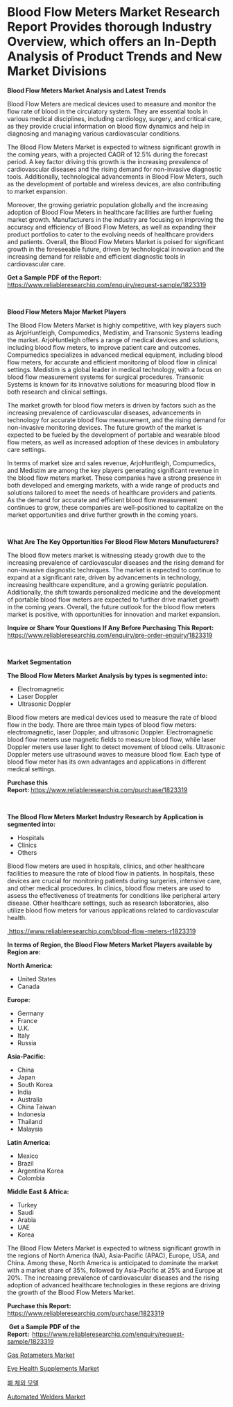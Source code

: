 <p><h1>Blood Flow Meters Market Research Report Provides thorough Industry Overview, which offers an In-Depth Analysis of Product Trends and New Market Divisions</h1></p><p><strong>Blood Flow Meters Market Analysis and Latest Trends</strong></p>
<p><p>Blood Flow Meters are medical devices used to measure and monitor the flow rate of blood in the circulatory system. They are essential tools in various medical disciplines, including cardiology, surgery, and critical care, as they provide crucial information on blood flow dynamics and help in diagnosing and managing various cardiovascular conditions.</p><p>The Blood Flow Meters Market is expected to witness significant growth in the coming years, with a projected CAGR of 12.5% during the forecast period. A key factor driving this growth is the increasing prevalence of cardiovascular diseases and the rising demand for non-invasive diagnostic tools. Additionally, technological advancements in Blood Flow Meters, such as the development of portable and wireless devices, are also contributing to market expansion.</p><p>Moreover, the growing geriatric population globally and the increasing adoption of Blood Flow Meters in healthcare facilities are further fueling market growth. Manufacturers in the industry are focusing on improving the accuracy and efficiency of Blood Flow Meters, as well as expanding their product portfolios to cater to the evolving needs of healthcare providers and patients. Overall, the Blood Flow Meters Market is poised for significant growth in the foreseeable future, driven by technological innovation and the increasing demand for reliable and efficient diagnostic tools in cardiovascular care.</p></p>
<p><strong>Get a Sample PDF of the Report:&nbsp;</strong> <a href="https://www.reliableresearchiq.com/enquiry/request-sample/1823319">https://www.reliableresearchiq.com/enquiry/request-sample/1823319</a></p>
<p>&nbsp;</p>
<p><strong>Blood Flow Meters Major Market Players</strong></p>
<p><p>The Blood Flow Meters Market is highly competitive, with key players such as ArjoHuntleigh, Compumedics, Medistim, and Transonic Systems leading the market. ArjoHuntleigh offers a range of medical devices and solutions, including blood flow meters, to improve patient care and outcomes. Compumedics specializes in advanced medical equipment, including blood flow meters, for accurate and efficient monitoring of blood flow in clinical settings. Medistim is a global leader in medical technology, with a focus on blood flow measurement systems for surgical procedures. Transonic Systems is known for its innovative solutions for measuring blood flow in both research and clinical settings.</p><p>The market growth for blood flow meters is driven by factors such as the increasing prevalence of cardiovascular diseases, advancements in technology for accurate blood flow measurement, and the rising demand for non-invasive monitoring devices. The future growth of the market is expected to be fueled by the development of portable and wearable blood flow meters, as well as increased adoption of these devices in ambulatory care settings.</p><p>In terms of market size and sales revenue, ArjoHuntleigh, Compumedics, and Medistim are among the key players generating significant revenue in the blood flow meters market. These companies have a strong presence in both developed and emerging markets, with a wide range of products and solutions tailored to meet the needs of healthcare providers and patients. As the demand for accurate and efficient blood flow measurement continues to grow, these companies are well-positioned to capitalize on the market opportunities and drive further growth in the coming years.</p></p>
<p>&nbsp;</p>
<p><strong>What Are The Key Opportunities For Blood Flow Meters Manufacturers?</strong></p>
<p><p>The blood flow meters market is witnessing steady growth due to the increasing prevalence of cardiovascular diseases and the rising demand for non-invasive diagnostic techniques. The market is expected to continue to expand at a significant rate, driven by advancements in technology, increasing healthcare expenditure, and a growing geriatric population. Additionally, the shift towards personalized medicine and the development of portable blood flow meters are expected to further drive market growth in the coming years. Overall, the future outlook for the blood flow meters market is positive, with opportunities for innovation and market expansion.</p></p>
<p><strong>Inquire or Share Your Questions If Any Before Purchasing This Report:</strong> <a href="https://www.reliableresearchiq.com/enquiry/pre-order-enquiry/1823319">https://www.reliableresearchiq.com/enquiry/pre-order-enquiry/1823319</a></p>
<p>&nbsp;</p>
<p><strong>Market Segmentation</strong></p>
<p><strong>The Blood Flow Meters Market Analysis by types is segmented into:</strong></p>
<p><ul><li>Electromagnetic</li><li>Laser Doppler</li><li>Ultrasonic Doppler</li></ul></p>
<p><p>Blood flow meters are medical devices used to measure the rate of blood flow in the body. There are three main types of blood flow meters: electromagnetic, laser Doppler, and ultrasonic Doppler. Electromagnetic blood flow meters use magnetic fields to measure blood flow, while laser Doppler meters use laser light to detect movement of blood cells. Ultrasonic Doppler meters use ultrasound waves to measure blood flow. Each type of blood flow meter has its own advantages and applications in different medical settings.</p></p>
<p><strong>Purchase this Report:&nbsp;</strong><a href="https://www.reliableresearchiq.com/purchase/1823319">https://www.reliableresearchiq.com/purchase/1823319</a></p>
<p>&nbsp;</p>
<p><strong>The Blood Flow Meters Market Industry Research by Application is segmented into:</strong></p>
<p><ul><li>Hospitals</li><li>Clinics</li><li>Others</li></ul></p>
<p><p>Blood flow meters are used in hospitals, clinics, and other healthcare facilities to measure the rate of blood flow in patients. In hospitals, these devices are crucial for monitoring patients during surgeries, intensive care, and other medical procedures. In clinics, blood flow meters are used to assess the effectiveness of treatments for conditions like peripheral artery disease. Other healthcare settings, such as research laboratories, also utilize blood flow meters for various applications related to cardiovascular health.</p></p>
<p><a href="https://www.reliableresearchiq.com/blood-flow-meters-r1823319">&nbsp;https://www.reliableresearchiq.com/blood-flow-meters-r1823319</a></p>
<p><strong>In terms of Region, the Blood Flow Meters Market Players available by Region are:</strong></p>
<p>
    <p> <strong> North America: </strong>
        <ul>
            <li>United States</li>
            <li>Canada</li>
        </ul>
        </p> 
    <p> <strong> Europe: </strong>
        <ul>
            <li>Germany</li>
            <li>France</li>
            <li>U.K.</li>
            <li>Italy</li>
            <li>Russia</li>
        </ul>
        </p> 
    <p> <strong> Asia-Pacific: </strong>
        <ul>
            <li>China</li>
            <li>Japan</li>
            <li>South Korea</li>
            <li>India</li>
            <li>Australia</li>
            <li>China Taiwan</li>
            <li>Indonesia</li>
            <li>Thailand</li>
            <li>Malaysia</li>
        </ul>
        </p> 
    <p> <strong> Latin America: </strong>
        <ul>
            <li>Mexico</li>
            <li>Brazil</li>
            <li>Argentina Korea</li>
            <li>Colombia</li>
        </ul>
        </p> 
    <p> <strong> Middle East & Africa: </strong>
        <ul>
            <li>Turkey</li>
            <li>Saudi</li>
            <li>Arabia</li>
            <li>UAE</li>
            <li>Korea</li>
        </ul>
    </p>
    </p>
<p><p>The Blood Flow Meters Market is expected to witness significant growth in the regions of North America (NA), Asia-Pacific (APAC), Europe, USA, and China. Among these, North America is anticipated to dominate the market with a market share of 35%, followed by Asia-Pacific at 25% and Europe at 20%. The increasing prevalence of cardiovascular diseases and the rising adoption of advanced healthcare technologies in these regions are driving the growth of the Blood Flow Meters Market.</p></p>
<p><strong>Purchase this Report: </strong><a href="https://www.reliableresearchiq.com/purchase/1823319">https://www.reliableresearchiq.com/purchase/1823319</a></p>
<p>&nbsp;<strong>Get a Sample PDF of the Report:&nbsp;&nbsp;</strong><a href="https://www.reliableresearchiq.com/enquiry/request-sample/1823319">https://www.reliableresearchiq.com/enquiry/request-sample/1823319</a></p>
<p><strong></strong></p>
<p><p><a href="https://medium.com/@michellegbleau0620/gas-rotameters-market-size-is-growing-at-cagr-of-13-and-this-report-covers-analysis-by-type-7dfb30eaadb2">Gas Rotameters Market</a></p><p><a href="https://github.com/amirhossen31/Market-Research-Report-List-1/blob/main/eye-health-supplements-market.md">Eye Health Supplements Market</a></p><p><a href="https://github.com/hxzi07639916/Market-Research-Report-List-3/blob/main/832661184253.md">폐 체외 모델</a></p><p><a href="https://medium.com/@dovansangxd/automated-welders-market-a-global-and-regional-analysis-focus-on-region-country-level-analysis-356574fde989">Automated Welders Market</a></p></p>